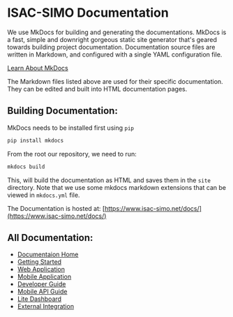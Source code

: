 # ISAC-SIMO Documentation
We use MkDocs for building and generating the documentations. MkDocs is a fast, simple and downright gorgeous static site generator that's geared towards building project documentation. Documentation source files are written in Markdown, and configured with a single YAML configuration file.

[Learn About MkDocs](https://www.mkdocs.org/)

The Markdown files listed above are used for their specific documentation. They can be edited and built into HTML documentation pages.

## Building Documentation:
MkDocs needs to be installed first using `pip`
```sh
pip install mkdocs
```

From the root our repository, we need to run:
```sh
mkdocs build
```
This, will build the documentation as HTML and saves them in the `site` directory. Note that we use some mkdocs markdown extensions that can be viewed in `mkdocs.yml` file.

The Documentation is hosted at: [https://www.isac-simo.net/docs/](https://www.isac-simo.net/docs/)

## All Documentation:
- [Documentaion Home](https://www.isac-simo.net/docs/)
- [Getting Started](https://www.isac-simo.net/docs/getting-started/)
- [Web Application](https://www.isac-simo.net/docs/web-application/)
- [Mobile Application](https://www.isac-simo.net/docs/mobile-application/)
- [Developer Guide](https://www.isac-simo.net/docs/developer-guide/)
- [Mobile API Guide](https://www.isac-simo.net/docs/mobile-api-guide/)
- [Lite Dashboard](https://www.isac-simo.net/docs/lite-dashboard/)
- [External Integration](https://www.isac-simo.net/docs/integration/)
